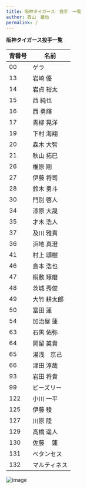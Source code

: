 ```yaml
---
title: 阪神タイガース　投手　一覧
author: 西山　雄也
permalink: /
---
```





**阪神タイガース投手一覧**  

| 背番号  | 名前  |
|-----|-----|
| 00 | ゲラ |
| 13 | 岩崎 優  |
| 14 | 岩貞 裕太 |   
| 15 | 西 純也 |   
| 16 | 西 勇輝 |  
| 17 | 青柳 晃洋 |  
| 19 | 下村 海翔 |  
| 20 | 森木 大智 |  
| 21 | 秋山 拓巳 |   
| 26 | 椎原 剛 |  
| 27 | 伊藤 将司 |  
| 28 | 鈴木 勇斗 |  
| 30 | 門別 啓人 |  
| 34 | 漆原 大晟 |  
| 35 | 才木 浩人 |  
| 37 | 及川 雅貴 |  
| 36 | 浜地 真澄 |  
| 41 | 村上 頌樹 |   
| 46 | 島本 浩也 |  
| 47 | 桐敷 琢磨 |  
| 48 | 茨城 秀俊 |  
| 49 | 大竹 耕太郎 |  
| 50 | 富田 蓮 |  
| 54 | 加治屋 蓮 |  
| 63 | 石黒 佑弥 |  
| 64 | 岡留 英貴 |  
| 65 | 湯浅　京己 |  
| 66 | 津田 淳哉 |  
| 93 | 岩田 将貴 |  
| 99 | ビーズリー　 |  
| 122 | 小川 一平 |   
| 125 | 伊藤 稜 |  
| 127 | 川原 陸 |  
| 129 | 高橋 遥人 |  
| 130 | 佐藤　 蓮 |  
| 131 | べタンセス |  
| 132 | マルティネス |  

![image](/GHPages_WebSite/assets/images/logo-150.png)
